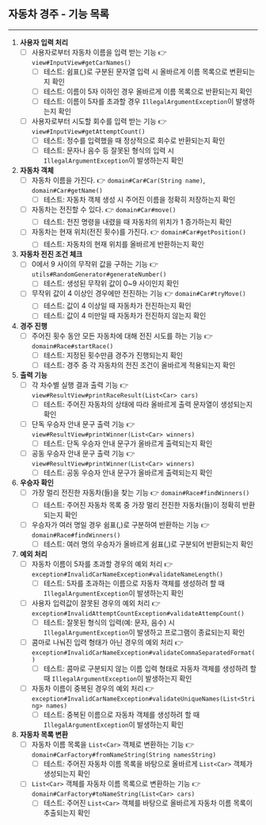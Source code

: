 ## 자동차 경주 - 기능 목록

---

1. **사용자 입력 처리**
    - [ ] 사용자로부터 자동차 이름을 입력 받는 기능 👉 `view#InputView#getCarNames()`
        - [ ] 테스트: 쉼표(,)로 구분된 문자열 입력 시 올바르게 이름 목록으로 변환되는지 확인
        - [ ] 테스트: 이름이 5자 이하인 경우 올바르게 이름 목록으로 반환되는지 확인
        - [ ] 테스트: 이름이 5자를 초과할 경우 `IllegalArgumentException`이 발생하는지 확인
    - [ ] 사용자로부터 시도할 회수를 입력 받는 기능 👉 `view#InputView#getAttemptCount()`
        - [ ] 테스트: 정수를 입력했을 때 정상적으로 회수로 반환되는지 확인
        - [ ] 테스트: 문자나 음수 등 잘못된 형식의 입력 시 `IllegalArgumentException`이 발생하는지 확인

2. **자동차 객체**
    - [ ] 자동차 이름을 가진다. 👉 `domain#Car#Car(String name)`, `domain#Car#getName()`
        - [ ] 테스트: 자동차 객체 생성 시 주어진 이름을 정확히 저장하는지 확인
    - [ ] 자동차는 전진할 수 있다. 👉 `domain#Car#move()`
        - [ ] 테스트: 전진 명령을 내렸을 때 자동차의 위치가 1 증가하는지 확인
    - [ ] 자동차는 현재 위치(전진 횟수)를 가진다. 👉 `domain#Car#getPosition()`
        - [ ] 테스트: 자동차의 현재 위치를 올바르게 반환하는지 확인

3. **자동차 전진 조건 체크**
    - [ ] 0에서 9 사이의 무작위 값을 구하는 기능 👉 `utils#RandomGenerator#generateNumber()`
        - [ ] 테스트: 생성된 무작위 값이 0~9 사이인지 확인
    - [ ] 무작위 값이 4 이상인 경우에만 전진하는 기능 👉 `domain#Car#tryMove()`
        - [ ] 테스트: 값이 4 이상일 때 자동차가 전진하는지 확인
        - [ ] 테스트: 값이 4 미만일 때 자동차가 전진하지 않는지 확인

4. **경주 진행**
    - [ ] 주어진 횟수 동안 모든 자동차에 대해 전진 시도를 하는 기능 👉 `domain#Race#startRace()`
        - [ ] 테스트: 지정된 횟수만큼 경주가 진행되는지 확인
        - [ ] 테스트: 경주 중 각 자동차의 전진 조건이 올바르게 적용되는지 확인

5. **출력 기능**
    - [ ] 각 차수별 실행 결과 출력 기능 👉 `view#ResultView#printRaceResult(List<Car> cars)`
        - [ ] 테스트: 주어진 자동차의 상태에 따라 올바르게 출력 문자열이 생성되는지 확인
    - [ ] 단독 우승자 안내 문구 출력 기능 👉 `view#ResultView#printWinner(List<Car> winners)`
        - [ ] 테스트: 단독 우승자 안내 문구가 올바르게 출력되는지 확인
    - [ ] 공동 우승자 안내 문구 출력 기능 👉 `view#ResultView#printWinner(List<Car> winners)`
        - [ ] 테스트: 공동 우승자 안내 문구가 올바르게 출력되는지 확인

6. **우승자 확인**
    - [ ] 가장 멀리 전진한 자동차(들)을 찾는 기능 👉 `domain#Race#findWinners()`
        - [ ] 테스트: 주어진 자동차 목록 중 가장 멀리 전진한 자동차(들)이 정확히 반환되는지 확인
    - [ ] 우승자가 여러 명일 경우 쉼표(,)로 구분하여 반환하는 기능 👉 `domain#Race#findWinners()`
        - [ ] 테스트: 여러 명의 우승자가 올바르게 쉼표(,)로 구분되어 반환되는지 확인

7. **예외 처리**
    - [ ] 자동차 이름이 5자를 초과할 경우의 예외 처리 👉 `exception#InvalidCarNameException#validateNameLength()`
        - [ ] 테스트: 5자를 초과하는 이름으로 자동차 객체를 생성하려 할 때 `IllegalArgumentException`이 발생하는지 확인
    - [ ] 사용자 입력값이 잘못된 경우의 예외 처리 👉 `exception#InvalidAttemptCountException#validateAttempCount()`
        - [ ] 테스트: 잘못된 형식의 입력(예: 문자, 음수) 시 `IllegalArgumentException`이 발생하고 프로그램이 종료되는지 확인
   - [ ] 콤마로 나눠진 입력 형태가 아닌 경우의 예외 처리 👉 `exception#InvalidCarNameException#validateCommaSeparatedFormat()`
      - [ ] 테스트: 콤마로 구분되지 않는 이름 입력 형태로 자동차 객체를 생성하려 할 때 `IllegalArgumentException`이 발생하는지 확인
   - [ ] 자동차 이름이 중복된 경우의 예외 처리 👉 `exception#InvalidCarNameException#validateUniqueNames(List<String> names)`
      - [ ] 테스트: 중복된 이름으로 자동차 객체를 생성하려 할 때 `IllegalArgumentException`이 발생하는지 확인

8. **자동차 목록 변환**
   - [ ] 자동차 이름 목록을 `List<Car>` 객체로 변환하는 기능 👉 `domain#CarFactory#fromNameString(String namesString)`
      - [ ] 테스트: 주어진 자동차 이름 목록을 바탕으로 올바르게 `List<Car>` 객체가 생성되는지 확인
   - [ ] `List<Car>` 객체를 자동차 이름 목록으로 변환하는 기능 👉 `domain#CarFactory#toNameString(List<Car> cars)`
      - [ ] 테스트: 주어진 `List<Car>` 객체를 바탕으로 올바르게 자동차 이름 목록이 추출되는지 확인